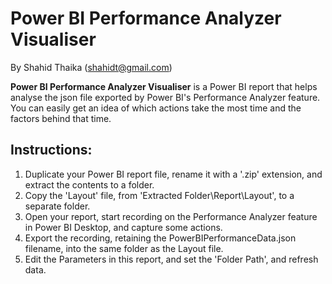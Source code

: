 # Power BI Performance Analyzer Visualiser
By Shahid Thaika (shahidt@gmail.com)

**Power BI Performance Analyzer Visualiser** is a Power BI report that helps analyse the json file exported by Power BI's Performance Analyzer feature. You can easily get an idea of which actions take the most time and the factors behind that time.

## Instructions:
1) Duplicate your Power BI report file, rename it with a '.zip' extension, and extract the contents to a folder.
2) Copy the 'Layout' file, from 'Extracted Folder\Report\Layout', to a separate folder.
3) Open your report, start recording on the Performance Analyzer feature in Power BI Desktop, and capture some actions.
4) Export the recording, retaining the PowerBIPerformanceData.json filename, into the same folder as the Layout file.
5) Edit the Parameters in this report, and set the 'Folder Path', and refresh data.
